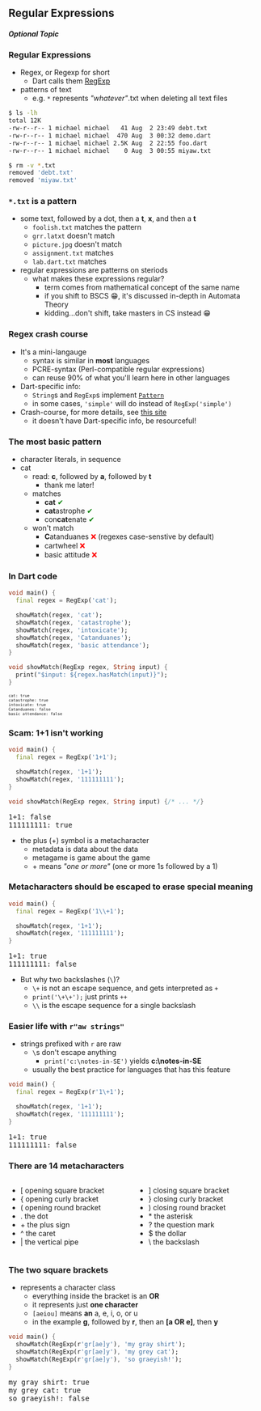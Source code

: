Regular Expressions
-------------------

#### _Optional Topic_



### Regular Expressions

* Regex, or Regexp for short
  - Dart calls them [RegExp](https://api.dart.dev/stable/2.9.0/dart-core/RegExp-class.html)
* patterns of text
  - e.g. `*` represents _"whatever"_.txt when deleting all text files
  
```bash
$ ls -lh
total 12K
-rw-r--r-- 1 michael michael   41 Aug  2 23:49 debt.txt
-rw-r--r-- 1 michael michael  470 Aug  3 00:32 demo.dart
-rw-r--r-- 1 michael michael 2.5K Aug  2 22:55 foo.dart
-rw-r--r-- 1 michael michael    0 Aug  3 00:55 miyaw.txt

$ rm -v *.txt
removed 'debt.txt'
removed 'miyaw.txt'
```



### `*.txt` is a pattern

* some text, followed by a dot, then a **t**, **x**, and then a **t**
  - `foolish.txt` matches the pattern
  - `grr.latxt` doesn't match
  - `picture.jpg` doesn't match
  - `assignment.txt` matches
  - `lab.dart.txt` matches
* regular expressions are patterns on steriods
  - what makes these expressions regular?
    + term comes from mathematical concept of the same name
    + if you shift to BSCS 😁, it's discussed in-depth in Automata Theory
    + kidding...don't shift, take masters in CS instead 😁



### Regex crash course

* It's a mini-langauge
  - syntax is similar in **most** languages
  - PCRE-syntax (Perl-compatible regular expressions)
  - can reuse 90% of what you'll learn here in other languages
* Dart-specific info:
  - `String`s and `RegExp`s implement [`Pattern`](https://api.dart.dev/stable/2.9.0/dart-core/Pattern-class.html)
  - in some cases, `'simple'` will do instead of `RegExp('simple')`
* Crash-course, for more details, see [this site](https://www.regular-expressions.info/)
  - it doesn't have Dart-specific info, be resourceful!



### The most basic pattern

* character literals, in sequence
* cat
  + read: **c**, followed by **a**, followed by **t**
    - thank me later!
  + matches 
    - **cat** <span style="color: green">✔</span>
    - **cat**astrophe <span style="color: green">✔</span>
    - con**cat**enate <span style="color: green">✔</span>
  + won't match
    - **C**atanduanes <span style="color: red">❌</span> (regexes case-senstive by default)
    - cartwheel <span style="color: red">❌</span>
    - basic attitude <span style="color: red">❌</span>



### In Dart code

```dart
void main() {
  final regex = RegExp('cat');

  showMatch(regex, 'cat');
  showMatch(regex, 'catastrophe');
  showMatch(regex, 'intoxicate');
  showMatch(regex, 'Catanduanes');
  showMatch(regex, 'basic attendance');
}

void showMatch(RegExp regex, String input) {
  print("$input: ${regex.hasMatch(input)}");
}
```

<pre style="font-size: 0.55em">
cat: true
catastrophe: true
intoxicate: true
Catanduanes: false
basic attendance: false
</pre>



### Scam: 1+1 isn't working

```dart
void main() {
  final regex = RegExp('1+1');

  showMatch(regex, '1+1');
  showMatch(regex, '111111111');
}

void showMatch(RegExp regex, String input) {/* ... */}
```

<pre>
1+1: false
111111111: true
</pre>

* the plus (\+) symbol is a metacharacter <!-- .element style="font-size: 0.9em" -->
  + metadata is data about the data
  + metagame is game about the game
  + \+ means _"one or more"_ (one or more 1s followed by a 1)



### Metacharacters should be escaped to erase special meaning

```dart
void main() {
  final regex = RegExp('1\\+1');

  showMatch(regex, '1+1');
  showMatch(regex, '111111111');
}
```

<pre>
1+1: true
111111111: false
</pre>

* But why two backslashes (`\`)?
  - `\+` is not an escape sequence, and gets interpreted as `+`
  - `print('\+\+');` just prints `++`
  - `\\` is the escape sequence for a single backslash



### Easier life with `r"aw strings"`

* strings prefixed with `r` are raw
  - `\`s don't escape anything
    + `print('c:\notes-in-SE')` yields **c:\notes-in-SE**
  - usually the best practice for languages that has this feature

```dart
void main() {
  final regex = RegExp(r'1\+1');

  showMatch(regex, '1+1');
  showMatch(regex, '111111111');
}
```

<pre>
1+1: true
111111111: false
</pre>



### There are 14 metacharacters

<div style="display: flex">
<ul>
  <li>[ opening square bracket</li>
  <li>{ opening curly bracket</li>
  <li>( opening round bracket</li>
  <li>. the dot</li>
  <li>+ the plus sign</li>
  <li>^ the caret</li>
  <li>| the vertical pipe</li>
</ul>
<ul style="margin-left: 64px">
  <li>] closing square bracket</li>
  <li>} closing curly bracket</li>
  <li>) closing round bracket</li>
  <li>* the asterisk</li>
  <li>? the question mark</li>
  <li>$ the dollar</li>
  <li>\ the backslash</li>
</ul>
</div>



### The two square brackets

* represents a character class
  - everything inside the bracket is an **OR**
  - it represents just **one character**
  - `[aeiou]` means **an** a, e, i, o, or u
  - in the example **g**, followed by **r**, then an **[a OR e]**, then **y**

```dart
void main() {
  showMatch(RegExp(r'gr[ae]y'), 'my gray shirt');
  showMatch(RegExp(r'gr[ae]y'), 'my grey cat');
  showMatch(RegExp(r'gr[ae]y'), 'so graeyish!');
}
```

<pre>
my gray shirt: true
my grey cat: true
so graeyish!: false
</pre>